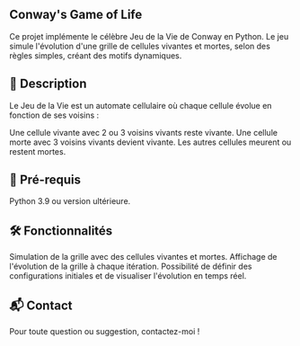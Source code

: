 ## Conway's Game of Life
Ce projet implémente le célèbre Jeu de la Vie de Conway en Python. Le jeu simule l'évolution d'une grille de cellules vivantes et mortes, selon des règles simples, créant des motifs dynamiques.

## 📖 Description
Le Jeu de la Vie est un automate cellulaire où chaque cellule évolue en fonction de ses voisins :

Une cellule vivante avec 2 ou 3 voisins vivants reste vivante.
Une cellule morte avec 3 voisins vivants devient vivante.
Les autres cellules meurent ou restent mortes.

## 🚀 Pré-requis
Python 3.9 ou version ultérieure.

## 🛠️ Fonctionnalités
Simulation de la grille avec des cellules vivantes et mortes.
Affichage de l'évolution de la grille à chaque itération.
Possibilité de définir des configurations initiales et de visualiser l'évolution en temps réel.

## 📬 Contact
Pour toute question ou suggestion, contactez-moi !

